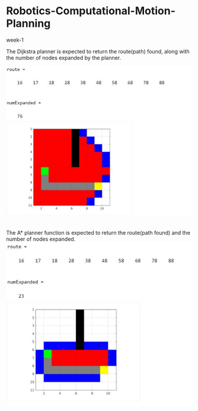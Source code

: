 # Robotics-Computational-Motion-Planning
week-1


The Dijkstra planner is expected to return the route(path) found, along with the number of nodes expanded by the
planner.

 ![senerio-1](https://github.com/faris98189/Robotics-Computational-Motion-Planning/blob/master/ouput.JPG)
 
\
The  A* planner function is  expected to return the route(path found) and the number of nodes expanded.
 ![senerio-2](https://github.com/faris98189/Robotics-Computational-Motion-Planning/blob/master/astar.JPG)
